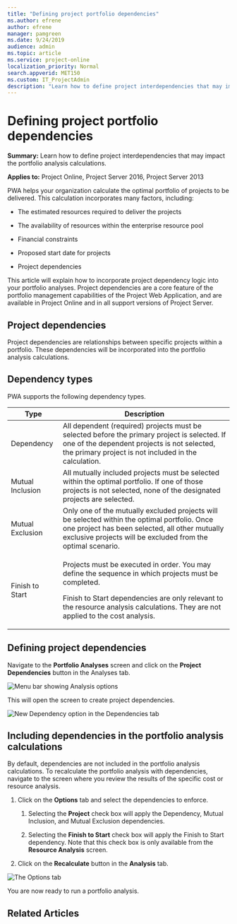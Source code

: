 ```yaml
---
title: "Defining project portfolio dependencies"
ms.author: efrene
author: efrene
manager: pamgreen
ms.date: 9/24/2019
audience: admin
ms.topic: article
ms.service: project-online
localization_priority: Normal
search.appverid: MET150
ms.custom: IT_ProjectAdmin
description: "Learn how to define project interdependencies that may impact the portfolio analysis calculations."
---
```


# Defining project portfolio dependencies

**Summary:** Learn how to define project interdependencies that may impact the portfolio analysis calculations.

**Applies to:** Project Online, Project Server 2016, Project Server 2013

PWA helps your organization calculate the optimal portfolio of projects to be delivered. This calculation incorporates many factors, including:

- The estimated resources required to deliver the projects

- The availability of resources within the enterprise resource pool

- Financial constraints

- Proposed start date for projects

- Project dependencies

This article will explain how to incorporate project dependency logic into your portfolio analyses. Project dependencies are a core feature of the portfolio management capabilities of the Project Web Application, and are available in Project Online and in all support versions of Project Server.

## Project dependencies

Project dependencies are relationships between specific projects within a portfolio. These dependencies will be incorporated into the portfolio analysis calculations.

## Dependency types

PWA supports the following dependency types.

<table>
<thead>
<tr class="header">
<th>Type</th>
<th>Description</th>
</tr>
</thead>
<tbody>
<tr class="odd">
<td>Dependency</td>
<td>All dependent (required) projects must be selected before the primary project is selected. If one of the dependent projects is not selected, the primary project is not included in the calculation.</td>
</tr>
<tr class="even">
<td>Mutual Inclusion</td>
<td>All mutually included projects must be selected within the optimal portfolio. If one of those projects is not selected, none of the designated projects are selected.</td>
</tr>
<tr class="odd">
<td>Mutual Exclusion</td>
<td>Only one of the mutually excluded projects will be selected within the optimal portfolio. Once one project has been selected, all other mutually exclusive projects will be excluded from the optimal scenario.</td>
</tr>
<tr class="even">
<td>Finish to Start</td>
<td><p>Projects must be executed in order. You may define the sequence in which projects must be completed.</p>
<p>Finish to Start dependencies are only relevant to the resource analysis calculations. They are not applied to the cost analysis.</p></td>
</tr>
</tbody>
</table>

## Defining project dependencies

Navigate to the **Portfolio Analyses** screen and click on the **Project Dependencies** button in the Analyses tab.

![Menu bar showing Analysis options](media/04-image2.png)

This will open the screen to create project dependencies.

![New Dependency option in the Dependencies tab](media/09-image2.png)

## Including dependencies in the portfolio analysis calculations

By default, dependencies are not included in the portfolio analysis calculations. To recalculate the portfolio analysis with dependencies, navigate to the screen where you review the results of the specific cost or resource analysis.

1. Click on the **Options** tab and select the dependencies to enforce.

    1. Selecting the **Project** check box will apply the Dependency, Mutual Inclusion, and Mutual Exclusion dependencies.

    2. Selecting the **Finish to Start** check box will apply the Finish to Start dependency. Note that this check box is only available from the **Resource Analysis** screen.

2. Click on the **Recalculate** button in the **Analysis** tab.

![The Options tab](media/09-image3.png)

You are now ready to run a portfolio analysis.

## Related Articles
